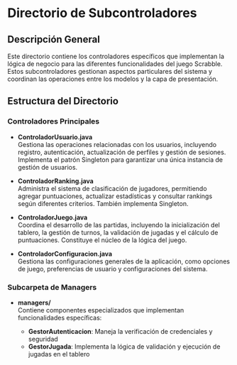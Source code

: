 # Directorio de Subcontroladores

## Descripción General

Este directorio contiene los controladores específicos que implementan la lógica de negocio para las diferentes funcionalidades del juego Scrabble. Estos subcontroladores gestionan aspectos particulares del sistema y coordinan las operaciones entre los modelos y la capa de presentación.

## Estructura del Directorio

### Controladores Principales

- **ControladorUsuario.java**  
  Gestiona las operaciones relacionadas con los usuarios, incluyendo registro, autenticación, actualización de perfiles y gestión de sesiones. Implementa el patrón Singleton para garantizar una única instancia de gestión de usuarios.

- **ControladorRanking.java**  
  Administra el sistema de clasificación de jugadores, permitiendo agregar puntuaciones, actualizar estadísticas y consultar rankings según diferentes criterios. También implementa Singleton.

- **ControladorJuego.java**  
  Coordina el desarrollo de las partidas, incluyendo la inicialización del tablero, la gestión de turnos, la validación de jugadas y el cálculo de puntuaciones. Constituye el núcleo de la lógica del juego.

- **ControladorConfiguracion.java**  
  Gestiona las configuraciones generales de la aplicación, como opciones de juego, preferencias de usuario y configuraciones del sistema.

### Subcarpeta de Managers

- **managers/**  
  Contiene componentes especializados que implementan funcionalidades específicas:
  
  - **GestorAutenticacion**: Maneja la verificación de credenciales y seguridad
  - **GestorJugada**: Implementa la lógica de validación y ejecución de jugadas en el tablero

